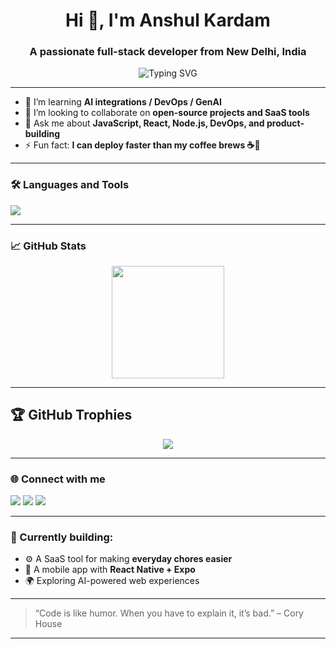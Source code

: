 <h1 align="center">Hi 👋, I'm Anshul Kardam</h1>
<h3 align="center">A passionate full-stack developer from New Delhi, India</h3>

<p align="center">
  <img src="https://readme-typing-svg.demolab.com/?lines=Full-stack+Developer;Node.js+%2F+Next.js+Lover;Always+learning+new+techs&center=true&width=440&height=45" alt="Typing SVG" />
</p>

---

- 🌱 I’m learning **AI integrations / DevOps / GenAI**
- 👯 I’m looking to collaborate on **open-source projects and SaaS tools**
- 💬 Ask me about **JavaScript, React, Node.js, DevOps, and product-building**
- ⚡ Fun fact: **I can deploy faster than my coffee brews ☕🚀**

---

### 🛠️ Languages and Tools

<p>
  <img src="https://skillicons.dev/icons?i=js,ts,react,nextjs,nodejs,express,ubuntu,python,fastapi,tailwind,figma,git,docker,mongodb,postgres,postman,pnpm" />
</p>

---

### 📈 GitHub Stats

<p align="center">
  <img src="https://github-readme-streak-stats.herokuapp.com/?user=anshulkardam&theme=tokyonight" height="180" />
</p>

---


## 🏆 GitHub Trophies



<p align="center">

  <img src="https://github-profile-trophy.vercel.app/?username=anshulkardam&theme=tokyonight&no-frame=false&no-bg=true&margin-w=4" />

</p>


---

### 🌐 Connect with me

<p>
  <a href="https://your-portfolio.com" target="_blank"><img src="https://img.shields.io/badge/Portfolio-000?style=for-the-badge&logo=vercel&logoColor=white" /></a>
  <a href="https://linkedin.com/in/your-linkedin" target="_blank"><img src="https://img.shields.io/badge/LinkedIn-0A66C2?style=for-the-badge&logo=linkedin&logoColor=white" /></a>
  <a href="mailto:your.email@example.com"><img src="https://img.shields.io/badge/Email-D14836?style=for-the-badge&logo=gmail&logoColor=white" /></a>
</p>

---

### 🧠 Currently building:
- ⚙️ A SaaS tool for making **everyday chores easier**
- 📱 A mobile app with **React Native + Expo**
- 🌍 Exploring AI-powered web experiences

---

> “Code is like humor. When you have to explain it, it’s bad.” – Cory House

---

